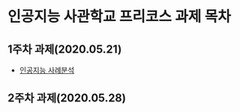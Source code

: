 # 인공지능 사관학교 프리코스 과제 목차
## 1주차 과제(2020.05.21)
- [인공지능 사례분석](https://github.com/are1224/project/blob/master/1%EC%A3%BC%EC%B0%A8%20%EA%B3%BC%EC%A0%9C.ipynb)
## 2주차 과제(2020.05.28)

